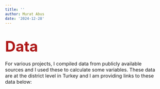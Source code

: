 ```yaml
---
title: ''
author: Murat Abus
date: '2024-12-28'
---
```


<font size="7"><h1 style="color:#ae1717;">Data</h1>

<font size="3">

For various projects, I compiled data from publicly available sources and I used these to calculate some variables. These data are at the district level in Turkey and I am providing links to these data below: 




</font>